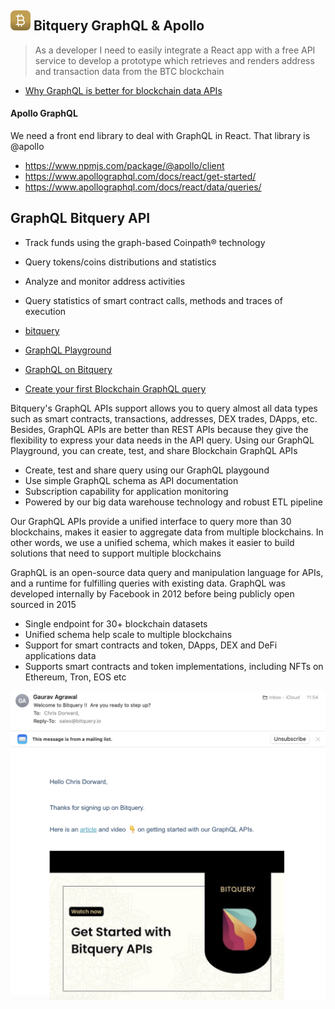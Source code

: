 ## ![alt text](../svg/logo16.svg "Bitcoin Hash Logo") Bitquery GraphQL & Apollo

> As a developer I need to easily integrate a React app with a free API service to develop a prototype which retrieves and renders address and transaction data from the BTC blockchain

- [Why GraphQL is better for blockchain data APIs](https://bitquery.io/blog/blockchain-graphql)


#### Apollo GraphQL 

We need a front end library to deal with GraphQL in React. That library is @apollo

- https://www.npmjs.com/package/@apollo/client
- https://www.apollographql.com/docs/react/get-started/
- https://www.apollographql.com/docs/react/data/queries/


## GraphQL Bitquery API

- Track funds using the graph-based Coinpath® technology
- Query tokens/coins distributions and statistics
- Analyze and monitor address activities
- Query statistics of smart contract calls, methods and traces of execution

- [bitquery](https://bitquery.io/about)
- [GraphQL Playground](https://ide.bitquery.io)

- [GraphQL on Bitquery](https://bitquery.io/labs/graphql)
- [Create your first Blockchain GraphQL query](https://bitquery.io/blog/blockchain-graphql-query)

Bitquery's GraphQL APIs support allows you to query almost all data types such as smart contracts, transactions, addresses, DEX trades, DApps, etc. Besides, GraphQL APIs are better than REST APIs because they give the flexibility to express your data needs in the API query. Using our GraphQL Playground, you can create, test, and share Blockchain GraphQL APIs

- Create, test and share query using our GraphQL playgound
- Use simple GraphQL schema as API documentation
- Subscription capability for application monitoring
- Powered by our big data warehouse technology and robust ETL pipeline

Our GraphQL APIs provide a unified interface to query more than 30 blockchains, makes it easier to aggregate data from multiple blockchains. In other words, we use a unified schema, which makes it easier to build solutions that need to support multiple blockchains

GraphQL is an open-source data query and manipulation language for APIs, and a runtime for fulfilling queries with existing data. GraphQL was developed internally by Facebook in 2012 before being publicly open sourced in 2015

- Single endpoint for 30+ blockchain datasets
- Unified schema help scale to multiple blockchains
- Support for smart contracts and token, DApps, DEX and DeFi applications data
- Supports smart contracts and token implementations, including NFTs on Ethereum, Tron, EOS etc

![alt text](../png/bitquery-signup.png "bitquery")
